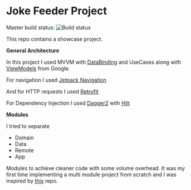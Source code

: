 Joke Feeder Project
===================

Master build status: ![Build status](https://app.bitrise.io/app/015bae2aa067e812/status.svg?token=e15-IyFfpvqiXfcm_b9OQQ)

This repo contains a showcase project.

**General Architecture**

In this project I used MVVM with [DataBinding](https://developer.android.com/topic/libraries/data-binding) and UseCases along with [ViewModels](https://developer.android.com/topic/libraries/architecture/viewmodel) from Google.

For navigation I used [Jetpack Navigation](https://developer.android.com/guide/navigation)

And for HTTP requests I used [Retrofit](https://square.github.io/retrofit/)

For Dependency Injection I used [Dagger2](https://dagger.dev/) with [Hilt](https://dagger.dev/hilt/)

**Modules**

I tried to separate 

- Domain
- Data
- Remote
- App

Modules to achieve cleaner code with some volume overhead.
It was my first time implementing a multi module project from scratch and I was inspired by [this](https://github.com/happysingh23828/Android-Clean-Architecture) repo.
